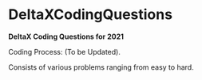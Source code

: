 # DeltaXCodingQuestions

**DeltaX Coding Questions for 2021**

Coding Process: (To be Updated).

Consists of various problems ranging from easy to hard.
